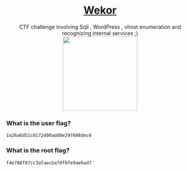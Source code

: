 # <div align="center">[Wekor](https://tryhackme.com/r/room/wekorra)</div>
<div align="center">CTF challenge involving Sqli , WordPress , vhost enumeration and recognizing internal services ;)</div>

<div align="center">
<img src="https://github.com/user-attachments/assets/7e5e0c2c-05fe-4829-9c54-41146e8b1ce9" height="200"></img>
</div>

### What is the user flag?
```
1a26a6d51c0172400add0e297608dec6
```
### What is the root flag?
```
f4e788f87cc3afaecbaf0f0fe9ae6ad7
```
